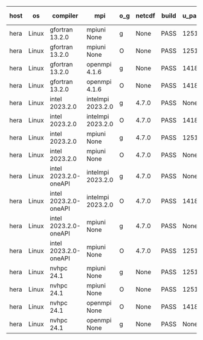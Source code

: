 

| host     | os       | compiler                              | mpi                      | o_g        | netcdf        | build       | u_pass          | u_fail          | s_pass            | s_fail            | e_pass             | e_fail             | nuopc_pass       | nuopc_fail       | artifacts link          |
|----------|----------|---------------------------------------|--------------------------|------------|---------------|-------------|-----------------|-----------------|-------------------|-------------------|--------------------|--------------------|------------------|------------------|-------------------------|
| hera | Linux | gfortran 13.2.0 | mpiuni None  | g | None  | PASS | 12516 | 0 | 9 | 0 | 42 | 0 | None | None | <a href="https://github.com/esmf-org/esmf-test-artifacts/tree/3867ca971204905b4fe21b718f09feb43737b91f/develop/gfortran/13.2.0/g/mpiuni/None" target="_blank">3867ca9</a> | 
| hera | Linux | gfortran 13.2.0 | mpiuni None  | O | None  | PASS | 12516 | 0 | 9 | 0 | 42 | 0 | None | None | <a href="https://github.com/esmf-org/esmf-test-artifacts/tree/d9bd3505b47bc268f159f96a83f88cd59b16ead1/develop/gfortran/13.2.0/O/mpiuni/None" target="_blank">d9bd350</a> | 
| hera | Linux | gfortran 13.2.0 | openmpi 4.1.6  | g | None  | PASS | 14185 | 0 | 51 | 0 | 80 | 0 | 56 | 0 | <a href="https://github.com/esmf-org/esmf-test-artifacts/tree/f996cd1c181232d8c8b0e0688227d8bfa6eb4953/develop/gfortran/13.2.0/g/openmpi/4.1.6" target="_blank">f996cd1</a> | 
| hera | Linux | gfortran 13.2.0 | openmpi 4.1.6  | O | None  | PASS | 14185 | 0 | 51 | 0 | 80 | 0 | 56 | 0 | <a href="https://github.com/esmf-org/esmf-test-artifacts/tree/6bed6519453504991f9a5d6340d99fc2ea26f4da/develop/gfortran/13.2.0/O/openmpi/4.1.6" target="_blank">6bed651</a> | 
| hera | Linux | intel 2023.2.0 | intelmpi 2023.2.0  | g | 4.7.0  | PASS | None | None | None | None | None | None | None | None | <a href="https://github.com/esmf-org/esmf-test-artifacts/tree/7c23e52916e82f8e13107b15017572d8822cb5de/develop/intel/2023.2.0/g/intelmpi/2023.2.0" target="_blank">7c23e52</a> | 
| hera | Linux | intel 2023.2.0 | intelmpi 2023.2.0  | O | 4.7.0  | PASS | 14185 | 0 | 51 | 0 | 80 | 0 | 56 | 0 | <a href="https://github.com/esmf-org/esmf-test-artifacts/tree/cc3ed93c48c964be7e1ef1b5b7c557170fdd3970/develop/intel/2023.2.0/O/intelmpi/2023.2.0" target="_blank">cc3ed93</a> | 
| hera | Linux | intel 2023.2.0 | mpiuni None  | g | 4.7.0  | PASS | 12516 | 0 | 9 | 0 | 42 | 0 | None | None | <a href="https://github.com/esmf-org/esmf-test-artifacts/tree/e6b87add222282f039a3786130627b891eb61b4e/develop/intel/2023.2.0/g/mpiuni/None" target="_blank">e6b87ad</a> | 
| hera | Linux | intel 2023.2.0 | mpiuni None  | O | 4.7.0  | PASS | None | None | None | None | None | None | None | None | <a href="https://github.com/esmf-org/esmf-test-artifacts/tree/ecf64e4bea69f2dcf6b0585827ec2f370f420214/develop/intel/2023.2.0/O/mpiuni/None" target="_blank">ecf64e4</a> | 
| hera | Linux | intel 2023.2.0-oneAPI | intelmpi 2023.2.0  | g | 4.7.0  | PASS | None | None | None | None | None | None | None | None | <a href="https://github.com/esmf-org/esmf-test-artifacts/tree/364f7c1b25a794e690cf76b01156e8361150c8fa/develop/intel/2023.2.0-oneAPI/g/intelmpi/2023.2.0" target="_blank">364f7c1</a> | 
| hera | Linux | intel 2023.2.0-oneAPI | intelmpi 2023.2.0  | O | 4.7.0  | PASS | 14185 | 0 | 50 | 1 | 80 | 0 | 56 | 0 | <a href="https://github.com/esmf-org/esmf-test-artifacts/tree/a55427498756f2fc395ac7324d61ff2888600183/develop/intel/2023.2.0-oneAPI/O/intelmpi/2023.2.0" target="_blank">a554274</a> | 
| hera | Linux | intel 2023.2.0-oneAPI | mpiuni None  | g | 4.7.0  | PASS | None | None | None | None | None | None | None | None | <a href="https://github.com/esmf-org/esmf-test-artifacts/tree/5cbda966fde7a1cace5d787b6e366ae88f166ddf/develop/intel/2023.2.0-oneAPI/g/mpiuni/None" target="_blank">5cbda96</a> | 
| hera | Linux | intel 2023.2.0-oneAPI | mpiuni None  | O | 4.7.0  | PASS | 12516 | 0 | 9 | 0 | 42 | 0 | None | None | <a href="https://github.com/esmf-org/esmf-test-artifacts/tree/2f4dab6ca9c8ee993e5eed334117f39af505b1c2/develop/intel/2023.2.0-oneAPI/O/mpiuni/None" target="_blank">2f4dab6</a> | 
| hera | Linux | nvhpc 24.1 | mpiuni None  | g | None  | PASS | 12516 | 0 | 9 | 0 | 42 | 0 | None | None | <a href="https://github.com/esmf-org/esmf-test-artifacts/tree/c702cb007e617700d7945f8f7c1b1100d7cad357/develop/nvhpc/24.1/g/mpiuni/None" target="_blank">c702cb0</a> | 
| hera | Linux | nvhpc 24.1 | mpiuni None  | O | None  | PASS | 12516 | 0 | 9 | 0 | 42 | 0 | None | None | <a href="https://github.com/esmf-org/esmf-test-artifacts/tree/65e00896909707eaba9e0fd27f04573650e08c8a/develop/nvhpc/24.1/O/mpiuni/None" target="_blank">65e0089</a> | 
| hera | Linux | nvhpc 24.1 | openmpi None  | O | None  | PASS | 14185 | 0 | 51 | 0 | 80 | 0 | 56 | 0 | <a href="https://github.com/esmf-org/esmf-test-artifacts/tree/ba45bf85c6e45d997746308f4b28f8128a0cfb1a/develop/nvhpc/24.1/O/openmpi/None" target="_blank">ba45bf8</a> | 
| hera | Linux | nvhpc 24.1 | openmpi None  | g | None  | PASS | None | None | None | None | None | None | None | None | <a href="https://github.com/esmf-org/esmf-test-artifacts/tree/8716614ce3ce74791f1cdb6d4d2067720c4a01f3/develop/nvhpc/24.1/g/openmpi/None" target="_blank">8716614</a> | 
